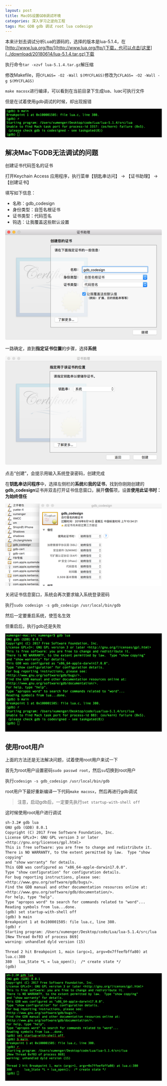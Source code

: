 ```yaml
---
layout: post
title: MacOS设置GDB调试环境
categories: 深入学习之逆向工程
tags: Mac GDB gdb 调试 root lua codesign
---
```


本来计划去调试分析Lua的源码的，选择的版本是lua-5.1.4，在[http://www.lua.org/ftp/](http://www.lua.org/ftp/)下载，也可以点击[这里](../download/20180614/lua-5.1.4.tar.gz)下载

执行命令`tar -xzvf lua-5.1.4.tar.gz`解压缩

修改Makefile，将`CFLAGS= -O2 -Wall $(MYCFLAGS)`修改为`CFLAGS= -O2 -Wall -g $(MYCFLAGS)`

`make macosx`进行编译，可以看到在当前目录下生成lua、luac可执行文件

但是在试着使用gdb调试的时候，却出现报错

![](../media/image/2018-06-14/01.png)

## 解决Mac下GDB无法调试的问题

创建证书代码签名的证书

打开Keychain Access 应用程序，执行菜单【钥匙串访问】 -> 【证书助理】 -> 【创建证书】

填写如下信息：

* 名称：gdb_codesign
* 身份类型：自签名根证书
* 证书类型：代码签名
* 钩选：让我覆盖这些默认设置

![](../media/image/2018-06-14/02.png)

一路确定，直到**指定证书位置**的步骤，选择**系统**

![](../media/image/2018-06-14/03.png)

点击“创建”，会提示用输入系统登录密码，创建完成

在**钥匙串访问程序**中，选择左侧栏的**系统**和**我的证书**，找到你刚刚创建的**gdb_codesign**证书并双击打开证书信息窗口，展开**信任**项，设置**使用此证书时：**为**始终信任**

![](../media/image/2018-06-14/04.png)

关闭证书信息窗口，系统会再次要求输入系统登录密码

执行`sudo codesign -s gdb_codesign /usr/local/bin/gdb`

然后一定要重启系统，使签名生效

但重启后，执行gdb还是失败

![](../media/image/2018-06-14/05.png)

## 使用root用户

上面的方法还是无法解决问题，试着使用root用户来试一下

首先为root用户设置密码`sudo passwd root`，然后`su`切换到root用户

执行`codesign -s gdb_codesign /usr/local/bin/gdb`

root用户下最好重新编译一下代码`make macosx`，然后再进行gdb调试

>注意，启动gdb后，一定要先执行`set startup-with-shell off`

这时候使用root用户进行调试

```
sh-3.2# gdb lua
GNU gdb (GDB) 8.0.1
Copyright (C) 2017 Free Software Foundation, Inc.
License GPLv3+: GNU GPL version 3 or later <http://gnu.org/licenses/gpl.html>
This is free software: you are free to change and redistribute it.
There is NO WARRANTY, to the extent permitted by law.  Type "show copying"
and "show warranty" for details.
This GDB was configured as "x86_64-apple-darwin17.0.0".
Type "show configuration" for configuration details.
For bug reporting instructions, please see:
<http://www.gnu.org/software/gdb/bugs/>.
Find the GDB manual and other documentation resources online at:
<http://www.gnu.org/software/gdb/documentation/>.
For help, type "help".
Type "apropos word" to search for commands related to "word"...
Reading symbols from lua...done.
(gdb) set startup-with-shell off
(gdb) b main
Breakpoint 1 at 0x100001505: file lua.c, line 380.
(gdb) r
Starting program: /Users/xumenger/Desktop/code/Lua/lua-5.1.4/src/lua 
[New Thread 0xf03 of process 869]
warning: unhandled dyld version (15)

Thread 2 hit Breakpoint 1, main (argc=1, argv=0x7ffeefbffa80) at lua.c:380
380	  lua_State *L = lua_open();  /* create state */
(gdb) 
```

![](../media/image/2018-06-14/06.png)
